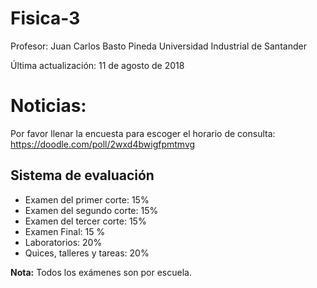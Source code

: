 # Fisica-3

Profesor: Juan Carlos Basto Pineda
Universidad Industrial de Santander

Última actualización: 11 de agosto de 2018

# Noticias:

Por favor llenar la encuesta para escoger el horario de consulta:
<https://doodle.com/poll/2wxd4bwigfpmtmvg>


## Sistema de evaluación

* Examen del primer corte: 15%
* Examen del segundo corte: 15%
* Examen del tercer corte: 15%
* Examen Final: 15 %
* Laboratorios: 20%
* Quices, talleres y tareas: 20%



**Nota:**
Todos los exámenes son por escuela.

